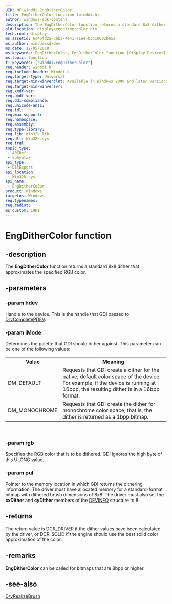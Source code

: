 ```yaml
---
UID: NF:winddi.EngDitherColor
title: EngDitherColor function (winddi.h)
author: windows-sdk-content
description: The EngDitherColor function returns a standard 8x8 dither that approximates the specified RGB color.
old-location: display\engdithercolor.htm
tech.root: display
ms.assetid: 6c45fd2a-3bba-4e41-a1ee-b3b10602b65a
ms.author: windowssdkdev
ms.date: 12/05/2018
ms.keywords: EngDitherColor, EngDitherColor function [Display Devices], display.engdithercolor, gdifncs_99024e1a-c511-4b02-80dc-e39dd82a8d57.xml, winddi/EngDitherColor
ms.topic: function
f1_keywords: ["winddi/EngDitherColor"]
req.header: winddi.h
req.include-header: Winddi.h
req.target-type: Universal
req.target-min-winverclnt: Available in Windows 2000 and later versions of the Windows operating systems.
req.target-min-winversvr: 
req.kmdf-ver: 
req.umdf-ver: 
req.ddi-compliance: 
req.unicode-ansi: 
req.idl: 
req.max-support: 
req.namespace: 
req.assembly: 
req.type-library: 
req.lib: Win32k.lib
req.dll: Win32k.sys
req.irql: 
topic_type:
 - APIRef
 - kbSyntax
api_type:
 - DllExport
api_location:
 - Win32k.sys
api_name:
 - EngDitherColor
product: Windows
targetos: Windows
req.typenames: 
req.redist: 
ms.custom: 19H1
---
```


# EngDitherColor function


## -description


The <b>EngDitherColor</b> function returns a standard 8x8 dither that approximates the specified RGB color.


## -parameters




### -param hdev

Handle to the device. This is the handle that GDI passed to <a href="https://docs.microsoft.com/windows/desktop/api/winddi/nf-winddi-drvcompletepdev">DrvCompletePDEV</a>.


### -param iMode

Determines the palette that GDI should dither against. This parameter can be one of the following values:

<table>
<tr>
<th>Value</th>
<th>Meaning</th>
</tr>
<tr>
<td>
DM_DEFAULT

</td>
<td>
Requests that GDI create a dither for the native, default color space of the device. For example, if the device is running at 16bpp, the resulting dither is in a 16bpp format. 

</td>
</tr>
<tr>
<td>
DM_MONOCHROME

</td>
<td>
Requests that GDI create the dither for monochrome color space; that is, the dither is returned as a 1bpp bitmap.

</td>
</tr>
</table>
 


### -param rgb

Specifies the RGB color that is to be dithered. GDI ignores the high byte of this ULONG value.


### -param pul

Pointer to the memory location in which GDI returns the dithering information. The driver must have allocated memory for a standard-format bitmap with dithered brush dimensions of 8x8. The driver must also set the <b>cxDither</b> and <b>cyDither</b> members of the <a href="https://docs.microsoft.com/windows/desktop/api/winddi/ns-winddi-tagdevinfo">DEVINFO</a> structure to 8.


## -returns



The return value is DCR_DRIVER if the dither values have been calculated by the driver, or DCR_SOLID if the engine should use the best solid color approximation of the color. 




## -remarks



<b>EngDitherColor</b> can be called for bitmaps that are 8bpp or higher.




## -see-also




<a href="https://docs.microsoft.com/windows/desktop/api/winddi/nf-winddi-drvrealizebrush">DrvRealizeBrush</a>
 

 

